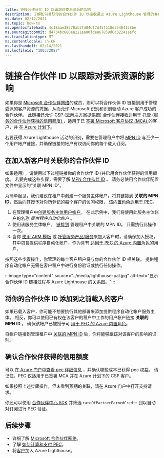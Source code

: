 ```yaml
---
title: 链接合作伙伴 ID 以跟踪对委派资源的影响
description: 了解如何关联你的合作伙伴 ID 以接收通过 Azure Lighthouse 管理的客户资源的合作伙伴获得的信用 (PEC) 。
ms.date: 02/12/2021
ms.topic: how-to
ms.openlocfilehash: 4c18aae38570ab3fd84df7d45fb18e35404158be
ms.sourcegitcommit: d4734bc680ea221ea80fdea67859d6d32241aefc
ms.translationtype: MT
ms.contentlocale: zh-CN
ms.lasthandoff: 02/14/2021
ms.locfileid: "100372087"
---
```

# <a name="link-your-partner-id-to-track-your-impact-on-delegated-resources"></a>链接合作伙伴 ID 以跟踪对委派资源的影响 

如果你是 [Microsoft 合作伙伴网络](https://partner.microsoft.com/)的成员，则可以将合作伙伴 ID 链接到用于管理委派的客户资源的凭据，从而允许 Microsoft 识别和识别驱动 Azure 客户成功的合作伙伴。 此链接还允许 [CSP (云解决方案提供商) ](/partner-center/csp-overview) 合作伙伴接收适用于 [托管 (服务的合作伙伴获得的信用额度) ](/partner-center/partner-earned-credit) ，适用于已 [签署 Microsoft 客户协议 (MCA) ](/partner-center/confirm-customer-agreement) 的客户，并 [在 Azure 计划下](/partner-center/azure-plan-get-started)。

若要获得 Azure Lighthouse 活动的识别，需要在管理租户中将 [MPN ID](../../cost-management-billing/manage/link-partner-id.md) 与至少一个用户帐户链接，并确保链接的帐户有权访问你的每个载入订阅。

## <a name="associate-your-partner-id-when-you-onboard-new-customers"></a>在加入新客户时关联你的合作伙伴 ID

如果适用) ，请使用以下过程链接你的合作伙伴 ID (并启用合作伙伴获得的信用额度。 若要完成这些步骤，需要了解 [MPN 合作伙伴 ID](/partner-center/partner-center-account-setup#locate-your-mpn-id) 。 请务必使用合作伙伴配置文件中显示的“关联 MPN ID”。

为简单起见，我们建议在租户中创建一个服务主体帐户，将其链接到 **关联的 MPN ID**，然后向其授予对你所登记的每个客户的访问权限， [该内置角色适用于 PEC](/partner-center/azure-roles-perms-pec)。

1. 在管理租户中[创建服务主体用户帐户](../../active-directory/develop/howto-authenticate-service-principal-powershell.md)。 在此示例中，我们将使用此服务主体帐户的名称 *提供程序自动化帐户* 。
1. 使用该服务主体帐户， [链接到](../../cost-management-billing/manage/link-partner-id.md#link-to-a-partner-id) 管理租户中关联的 MPN ID。 只需执行此操作一次。
1. 当你 [使用 ARM 模板](onboard-customer.md) 或 [托管服务产品/服务](publish-managed-services-offers.md)来加入客户时，请确保加入授权，其中包含提供程序自动化帐户，作为具有 [适用于 PEC 的 Azure 内置角色](/partner-center/azure-roles-perms-pec)的用户。

按照这些步骤操作，你管理的每个客户租户将与你的合作伙伴 ID 相关联。 提供程序自动化帐户无需在客户租户中进行身份验证或执行任何操作。

:::image type="content" source="../media/lighthouse-pal.jpg" alt-text="显示合作伙伴 ID 链接过程与 Azure Lighthouse 的关系图。":::

## <a name="add-your-partner-id-to-previously-onboarded-customers"></a>将你的合作伙伴 ID 添加到之前载入的客户

如果已载入客户，你可能不想要执行其他部署来添加提供程序自动化帐户服务主体。 相反，你可以使用已有权在该客户的租户中工作的用户帐户链接 **关联的 MPN ID** 。 确保该帐户已被授予可 [用于 PEC 的 Azure 内置角色](/partner-center/azure-roles-perms-pec)。

将帐户链接到管理租户中 [关联的 MPN ID](../../cost-management-billing/manage/link-partner-id.md#link-to-a-partner-id) 后，你将能够跟踪对该客户的影响的识别。

## <a name="confirm-partner-earned-credit"></a>确认合作伙伴获得的信用额度

可以 [在 Azure 门户中查看 pec 详细信息](/partner-center/partner-earned-credit-explanation#azure-cost-management) ，并确认哪些成本已获得 pec 权益。 请记住，PEC 仅适用于已签署 MCA 并在 Azure 计划下的 CSP 客户。

如果按照上述步骤操作，但未看到预期的关联，请在 Azure 门户中打开支持请求。

你还可以使用 [合作伙伴中心 SDK](/partner-center/develop/get-invoice-unbilled-consumption-lineitems) 并筛选 `rateOfPartnerEarnedCredit` 到以自动对订阅进行 PEC 验证。

## <a name="next-steps"></a>后续步骤

- 详细了解 [Microsoft 合作伙伴网络](/partner-center/mpn-overview)。
- 了解 [如何计算和支付 PEC](/partner-center/partner-earned-credit-explanation)。
- 将[客户](onboard-customer.md)加入 Azure Lighthouse。